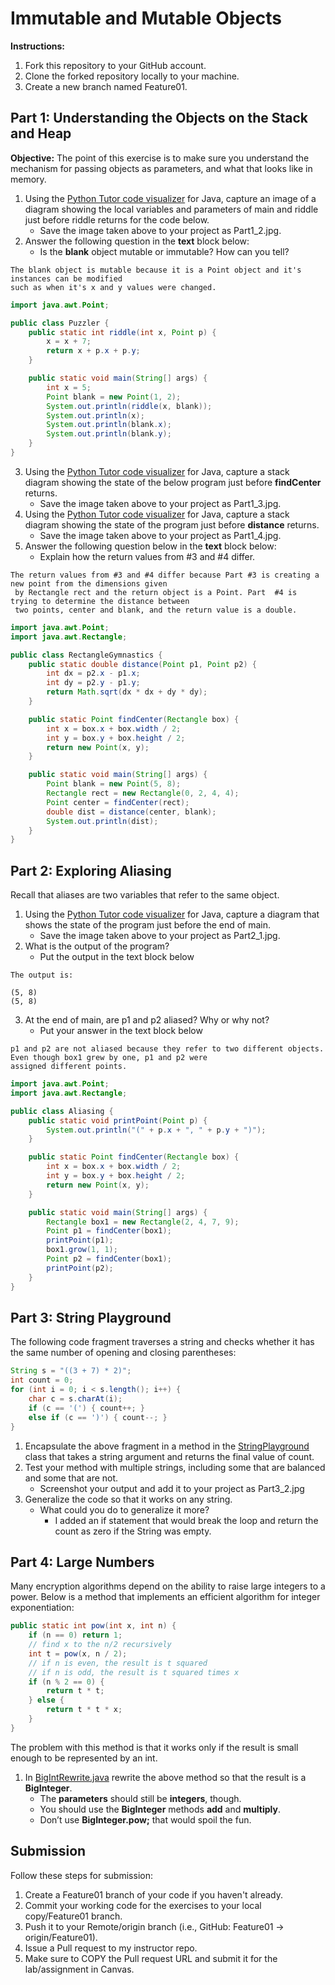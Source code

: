 # Immutable and Mutable Objects

**Instructions:**

1. Fork this repository to your GitHub account.
2. Clone the forked repository locally to your machine.
3. Create a new branch named Feature01.

## Part 1: Understanding the Objects on the Stack and Heap

**Objective:** The point of this exercise is to make sure you understand the mechanism for passing objects as parameters, and what that looks like in memory.

1. Using the [Python Tutor code visualizer](https://pythontutor.com/java.html#mode=edit) for Java, capture an image of a diagram showing the local variables and parameters of main and riddle just before riddle returns for the code below.
    * Save the image taken above to your project as Part1_2.jpg.
2. Answer the following question in the **text** block below:
    * Is the **blank** object mutable or immutable? How can you tell?

```text
The blank object is mutable because it is a Point object and it's instances can be modified
such as when it's x and y values were changed.
```

```java
import java.awt.Point;

public class Puzzler {
    public static int riddle(int x, Point p) {
        x = x + 7;
        return x + p.x + p.y;
    }

    public static void main(String[] args) {
        int x = 5;
        Point blank = new Point(1, 2);
        System.out.println(riddle(x, blank));
        System.out.println(x);
        System.out.println(blank.x);
        System.out.println(blank.y);
    }
}
```

3. Using the [Python Tutor code visualizer](https://pythontutor.com/java.html#mode=edit) for Java, capture a stack diagram showing the state of the below program just before **findCenter** returns.
    * Save the image taken above to your project as Part1_3.jpg.
4. Using the [Python Tutor code visualizer](https://pythontutor.com/java.html#mode=edit) for Java, capture a stack diagram showing the state of the program just before **distance** returns.
    * Save the image taken above to your project as Part1_4.jpg.
5. Answer the following question below in the **text** block below:
    * Explain how the return values from #3 and #4 differ.

```text
The return values from #3 and #4 differ because Part #3 is creating a new point from the dimensions given
 by Rectangle rect and the return object is a Point. Part  #4 is trying to determine the distance between
 two points, center and blank, and the return value is a double. 
```

```java
import java.awt.Point;
import java.awt.Rectangle;

public class RectangleGymnastics {
    public static double distance(Point p1, Point p2) {
        int dx = p2.x - p1.x;
        int dy = p2.y - p1.y;
        return Math.sqrt(dx * dx + dy * dy);
    }

    public static Point findCenter(Rectangle box) {
        int x = box.x + box.width / 2;
        int y = box.y + box.height / 2;
        return new Point(x, y);
    }

    public static void main(String[] args) {
        Point blank = new Point(5, 8);
        Rectangle rect = new Rectangle(0, 2, 4, 4);
        Point center = findCenter(rect);
        double dist = distance(center, blank);
        System.out.println(dist);
    }
}
```

## Part 2: Exploring Aliasing

Recall that aliases are two variables that refer to the same object.

1. Using the [Python Tutor code visualizer](https://pythontutor.com/java.html#mode=edit) for Java, capture a diagram that shows the state of the program just before the end of main.
    * Save the image taken above to your project as Part2_1.jpg.
2. What is the output of the program?
    * Put the output in the text block below

```text
The output is:

(5, 8)
(5, 8)
```

3. At the end of main, are p1 and p2 aliased? Why or why not?
    * Put your answer in the text block below

```text
p1 and p2 are not aliased because they refer to two different objects. Even though box1 grew by one, p1 and p2 were
assigned different points. 
```

```java
import java.awt.Point;
import java.awt.Rectangle;

public class Aliasing {
    public static void printPoint(Point p) {
        System.out.println("(" + p.x + ", " + p.y + ")");
    }

    public static Point findCenter(Rectangle box) {
        int x = box.x + box.width / 2;
        int y = box.y + box.height / 2;
        return new Point(x, y);
    }

    public static void main(String[] args) {
        Rectangle box1 = new Rectangle(2, 4, 7, 9);
        Point p1 = findCenter(box1);
        printPoint(p1);
        box1.grow(1, 1);
        Point p2 = findCenter(box1);
        printPoint(p2);
    }
}
```

## Part 3: String Playground

The following code fragment traverses a string and checks whether it has the same number of opening and closing parentheses:

```java
String s = "((3 + 7) * 2)";
int count = 0;
for (int i = 0; i < s.length(); i++) {
    char c = s.charAt(i);
    if (c == '(') { count++; }
    else if (c == ')') { count--; }
}
```

1. Encapsulate the above fragment in a method in the [StringPlayground](src/StringPlayground.java) class that takes a string argument and returns the final value of count.
2. Test your method with multiple strings, including some that are balanced and some that are not.
    * Screenshot your output and add it to your project as Part3_2.jpg
3. Generalize the code so that it works on any string.
    * What could you do to generalize it more?
      * I added an if statement that would break the loop and return the count as zero if the String was empty.

## Part 4: Large Numbers

Many encryption algorithms depend on the ability to raise large integers to a power. Below is a method that implements an efficient algorithm for integer exponentiation:

```java
public static int pow(int x, int n) {
    if (n == 0) return 1;
    // find x to the n/2 recursively
    int t = pow(x, n / 2);
    // if n is even, the result is t squared
    // if n is odd, the result is t squared times x
    if (n % 2 == 0) {
        return t * t;
    } else {
        return t * t * x;
    }
}
```

The problem with this method is that it works only if the result is small enough to be represented by an int.

1. In [BigIntRewrite.java](src/BigIntRewrite.java) rewrite the above method so that the result is a **BigInteger**.
    * The **parameters** should still be **integers**, though.
    * You should use the **BigInteger** methods **add** and **multiply**.
    * Don’t use **BigInteger.pow;** that would spoil the fun.

## Submission

Follow these steps for submission:

1. Create a Feature01 branch of your code if you haven't already.
2. Commit your working code for the exercises to your local copy/Feature01 branch.
3. Push it to your Remote/origin branch (i.e., GitHub: Feature01 -> origin/Feature01).
4. Issue a Pull request to my instructor repo.
5. Make sure to COPY the Pull request URL and submit it for the lab/assignment in Canvas.